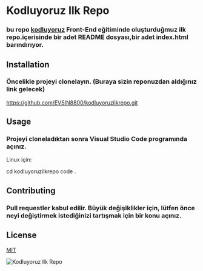 ﻿# **Kodluyoruz Ilk Repo**
### bu repo [kodluyoruz](https://www.kodluyoruz.org/) Front-End eğitiminde oluşturduğmuz ilk repo.içerisinde bir adet README dosyası,bir adet index.html barındırıyor.
## **Installation**
### Öncelikle projeyi clonelayın. (Buraya sizin reponuzdan aldığınız link gelecek)

 https://github.com/EVSIN8800/kodluyoruzilkrepo.git 

## **Usage**

### Projeyi cloneladıktan sonra Visual Studio Code programında açınız.

Linux için:

cd kodluyoruzilkrepo
code .

## **Contributing**

### Pull requestler kabul edilir. Büyük değişiklikler için, lütfen önce neyi değiştirmek istediğinizi tartışmak için bir konu açınız.

## **License**

[MIT](https://choosealicense.com/licenses/mit/)

![Kodluyoruz Ilk Repo](https://user-images.githubusercontent.com/81168519/115121252-44af3a80-9fba-11eb-9ae0-ee9e9599371e.png)
